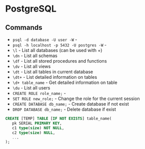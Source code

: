 # PostgreSQL

## Commands

-   `psql -d database -U user -W` -
-   `psql -h localhost -p 5432 -U postgres -W` -
-   `\l` - List all databases (can be used with +)
-   `\dn` - List all schemas
-   `\df` - List all stored procedures and functions
-   `\dv` - List all views
-   `\dt` - List all tables in current database
-   `\dt+` - List detailed information on tables
-   `\d+ table_name` - Get detailed information on table
-   `\du` - List all users
-   `CREATE ROLE role_name;` -
-   `SET ROLE new_role;` - Change the role for the current session
-   `CREATE DATABASE db_name;` - Create database if not exist
-   `DROP DATABASE db_name;` - Delete database if exist

```sql
CREATE [TEMP] TABLE [IF NOT EXISTS] table_name(
   pk SERIAL PRIMARY KEY,
   c1 type(size) NOT NULL,
   c2 type(size) NULL,
   ...
);
```
